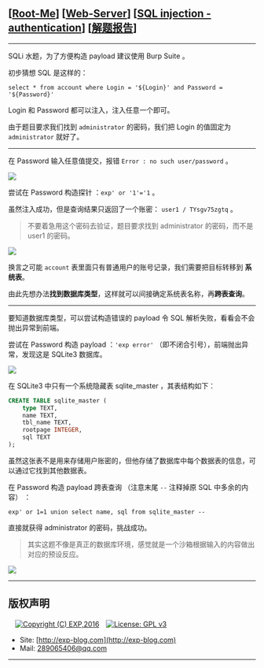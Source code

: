 ## [[Root-Me](https://www.root-me.org/)] [[Web-Server](https://www.root-me.org/en/Challenges/Web-Server/)] [[SQL injection - authentication](https://www.root-me.org/en/Challenges/Web-Server/SQL-injection-authentication)] [[解题报告](https://exp-blog.com/safe/ctf/rootme/web-server/sqlinjection-authentication/)]

------


SQLi 水题，为了方便构造 payload 建议使用 Burp Suite 。

初步猜想 SQL 是这样的：

`select * from account where Login = '${Login}' and Password = '${Password}'`

Login 和 Password 都可以注入，注入任意一个即可。

由于题目要求我们找到 `administrator` 的密码，我们把 Login 的值固定为 `administrator` 就好了。

------------

在 Password 输入任意值提交，报错 `Error : no such user/password` 。

![](https://github.com/lyy289065406/CTF-Solving-Reports/blob/master/rootme/Web-Server/%5B31%5D%20%5B30P%5D%20SQL%20injection%20-%20authentication/imgs/01.png)

尝试在 Password 构造探针 ：`exp' or '1'='1` 。

虽然注入成功，但是查询结果只返回了一个账密： `user1 / TYsgv75zgtq` 。

> 不要着急用这个密码去验证，题目要求找到 administrator 的密码，而不是 user1 的密码。

![](https://github.com/lyy289065406/CTF-Solving-Reports/blob/master/rootme/Web-Server/%5B31%5D%20%5B30P%5D%20SQL%20injection%20-%20authentication/imgs/02.png)

换言之可能 `account` 表里面只有普通用户的账号记录，我们需要把目标转移到 **系统表**。

由此先想办法**找到数据库类型**，这样就可以间接确定系统表名称，再**跨表查询**。

------------

要知道数据库类型，可以尝试构造错误的 payload 令 SQL 解析失败，看看会不会抛出异常到前端。

尝试在 Password 构造 payload ：`'exp error'` （即不闭合引号），前端抛出异常，发现这是 SQLite3 数据库。

![](https://github.com/lyy289065406/CTF-Solving-Reports/blob/master/rootme/Web-Server/%5B31%5D%20%5B30P%5D%20SQL%20injection%20-%20authentication/imgs/03.png)

在 SQLite3 中只有一个系统隐藏表 sqlite_master ，其表结构如下：

```sql
CREATE TABLE sqlite_master (
    type TEXT,
    name TEXT,
    tbl_name TEXT,
    rootpage INTEGER,
    sql TEXT
);
```

虽然这张表不是用来存储用户账密的，但他存储了数据库中每个数据表的信息，可以通过它找到其他数据表。

在 Password 构造 payload 跨表查询 （注意末尾 `--` 注释掉原 SQL 中多余的内容） ：

`exp' or 1=1 union select name, sql from sqlite_master --`

直接就获得 administrator 的密码，挑战成功。

> 其实这题不像是真正的数据库环境，感觉就是一个沙箱根据输入的内容做出对应的预设反应。

![](https://github.com/lyy289065406/CTF-Solving-Reports/blob/master/rootme/Web-Server/%5B31%5D%20%5B30P%5D%20SQL%20injection%20-%20authentication/imgs/04.png)

------

## 版权声明

　[![Copyright (C) EXP,2016](https://img.shields.io/badge/Copyright%20(C)-EXP%202016-blue.svg)](http://exp-blog.com)　[![License: GPL v3](https://img.shields.io/badge/License-GPL%20v3-blue.svg)](https://www.gnu.org/licenses/gpl-3.0)
  

- Site: [http://exp-blog.com](http://exp-blog.com) 
- Mail: <a href="mailto:289065406@qq.com?subject=[EXP's Github]%20Your%20Question%20（请写下您的疑问）&amp;body=What%20can%20I%20help%20you?%20（需要我提供什么帮助吗？）">289065406@qq.com</a>


------
